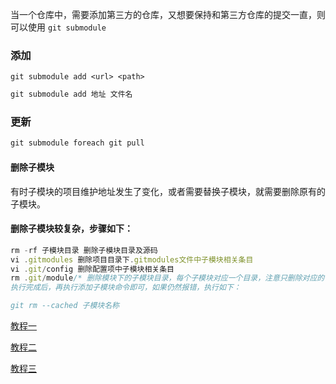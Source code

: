当一个仓库中，需要添加第三方的仓库，又想要保持和第三方仓库的提交一直，则可以使用  `git submodule`

### 添加
`git submodule add <url> <path>`

```js
git submodule add 地址 文件名
```

### 更新
```js
git submodule foreach git pull 
```

#### 删除子模块
有时子模块的项目维护地址发生了变化，或者需要替换子模块，就需要删除原有的子模块。

#### 删除子模块较复杂，步骤如下：

```js
rm -rf 子模块目录 删除子模块目录及源码
vi .gitmodules 删除项目目录下.gitmodules文件中子模块相关条目
vi .git/config 删除配置项中子模块相关条目
rm .git/module/* 删除模块下的子模块目录，每个子模块对应一个目录，注意只删除对应的子模块目录即可
执行完成后，再执行添加子模块命令即可，如果仍然报错，执行如下：

git rm --cached 子模块名称
```


[教程一](https://blog.csdn.net/guotianqing/article/details/82391665)

[教程二](https://www.jianshu.com/p/e27a978ddb88)

[教程三](https://www.cnblogs.com/jyroy/p/14367776.html)